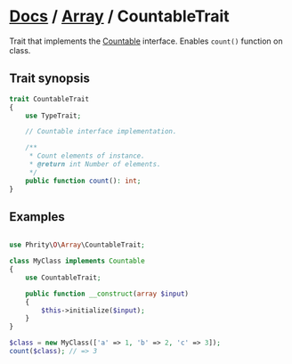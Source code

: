 # [Docs](../../README.md) / [Array](../Array.md) / CountableTrait

Trait that implements the [Countable](https://www.php.net/manual/en/class.countable.php) interface.
Enables `count()` function on class.

## Trait synopsis

```php
trait CountableTrait
{
    use TypeTrait;

    // Countable interface implementation.

    /**
     * Count elements of instance.
     * @return int Number of elements.
     */
    public function count(): int;
}
```

## Examples

```php

use Phrity\O\Array\CountableTrait;

class MyClass implements Countable
{
    use CountableTrait;

    public function __construct(array $input)
    {
        $this->initialize($input);
    }
}

$class = new MyClass(['a' => 1, 'b' => 2, 'c' => 3]);
count($class); // => 3
```
